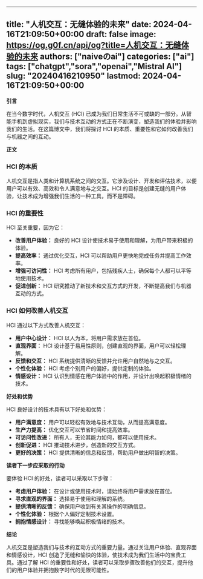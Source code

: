 
---
title: "人机交互：无缝体验的未来"
date: 2024-04-16T21:09:50+00:00
draft: false
image: https://og.g0f.cn/api/og?title=人机交互：无缝体验的未来
authors: ["naiveのai"]
categories: ["ai"]
tags: ["chatgpt","sora","openai","Mistral AI"]
slug: "20240416210950"
lastmod: 2024-04-16T21:09:50+00:00
---
**引言**

在当今数字时代，人机交互 (HCI) 已成为我们日常生活不可或缺的一部分。从智能手机到虚拟现实，我们与技术互动的方式正在不断演变，塑造我们的体验并影响我们的生活。在这篇博文中，我们将探讨 HCI 的本质、重要性和它如何改善我们与机器之间的互动。

**正文**

### HCI 的本质

人机交互是指人类和计算机系统之间的交互。它涉及设计、开发和评估技术，以便用户可以有效、高效和令人满意地与之交互。HCI 的目标是创建无缝的用户体验，让技术成为增强我们生活的一种工具，而不是障碍。

### HCI 的重要性

HCI 至关重要，因为它：

- **改善用户体验：** 良好的 HCI 设计使技术易于使用和理解，为用户带来积极的体验。
- **提高效率：** 通过优化交互，HCI 可以帮助用户更快地完成任务并提高工作效率。
- **增强可访问性：** HCI 考虑所有用户，包括残疾人士，确保每个人都可以平等地使用技术。
- **促进创新：** HCI 研究推动了新技术和交互方式的开发，不断提高我们与机器互动的方式。

### HCI 如何改善人机交互

HCI 通过以下方式改善人机交互：

- **用户中心设计：** HCI 以人为本，将用户需求放在首位。
- **直观界面：** HCI 设计基于易用性原则，创建直观的界面，用户可以轻松理解。
- **反馈和交互：** HCI 系统提供清晰的反馈并允许用户自然地与之交互。
- **个性化体验：** HCI 考虑个别用户的偏好，提供定制的体验。
- **情感设计：** HCI 认识到情感在用户体验中的作用，并设计出唤起积极情绪的技术。

**好处和优势**

HCI 良好设计的技术具有以下好处和优势：

- **用户满意度：** 用户可以轻松有效地与技术互动，从而提高满意度。
- **生产力提高：** 优化交互可以节省时间和提高效率。
- **可访问性改进：** 所有人，无论其能力如何，都可以使用技术。
- **创新促进：** HCI 推动技术进步，创造新的交互方式。
- **更好的决策：** HCI 提供清晰的信息和反馈，帮助用户做出明智的决策。

**读者下一步应采取的行动**

要体验 HCI 的好处，读者可以采取以下步骤：

- **考虑用户体验：** 在设计或使用技术时，请始终将用户需求放在首位。
- **寻求直观的界面：** 选择易于使用和理解的系统。
- **提供清晰的反馈：** 确保用户收到有关其操作的明确信息。
- **个性化体验：** 根据个人偏好定制技术设置。
- **拥抱情感设计：** 寻找能够唤起积极情绪的技术。

**结论**

人机交互是塑造我们与技术的互动方式的重要力量。通过关注用户体验、直观界面和情感设计，HCI 创造了无缝和愉快的体验，使技术成为我们生活中的宝贵工具。通过了解 HCI 的重要性和好处，读者可以采取步骤改善他们的交互，提升他们的用户体验并拥抱数字时代的无限可能性。